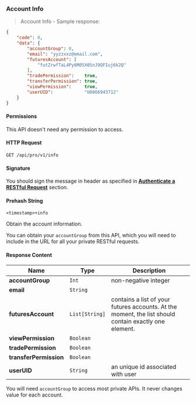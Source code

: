 ### Account Info 

> Account Info - Sample response:

```json
{
    "code": 0,
    "data": {
        "accountGroup": 0,
        "email": "yyzzxxz@email.com",
        "futuresAccount": [
            "futZrwfTaL4Py6M05X0SnJ9QFIuj6k2Q"
        ],
        "tradePermission":    true,
        "transferPermission": true,
        "viewPermission":     true,
        "userUID":            "U0866943712"
    }
}
```

#### Permissions 

This API doesn't need any permission to access.

#### HTTP Request 

`GET /api/pro/v1/info`

#### Signature

You should sign the message in header as specified in [**Authenticate a RESTful Request**](#sign-a-Request) section.

#### Prehash String

`<timestamp>+info`

Obtain the account information. 

You can obtain your `accountGroup` from this API, which you will need to include in the URL for all your private RESTful requests.

#### Response Content

 Name                  | Type           | Description
---------------------- | -------------- | --------------------- 
**accountGroup**       | `Int`          | non-negative integer
**email**              | `String`       |
**futuresAccount**     | `List[String]` | contains a list of your futures accounts. At the moment, the list should contain exactly one element. 
**viewPermission**     | `Boolean`      |
**tradePermission**    | `Boolean`      |
**transferPermission** | `Boolean`      |
**userUID**            | `String`       | an unique id associated with user

You will need `accountGroup` to access most private APIs. It never changes value for each account.  


